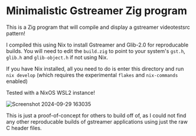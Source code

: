 # Minimalistic Gstreamer Zig program
This is a Zig program that will compile and display a gstreamer videotestsrc pattern!

I compiled this using Nix to install Gstreamer and Glib-2.0 for reproducable builds. You will need to edit the `build.zig` to point to your system's `gst.h`, `glib.h` and `glib-object.h` if not using Nix.

If you have Nix installed, all you need to do is enter this directory and run `nix develop` (which requires the experimental `flakes` and `nix-commands` enabled)

Tested with a NixOS WSL2 instance!

![Screenshot 2024-09-29 163035](https://github.com/user-attachments/assets/107d646a-9228-4fb2-9fbb-fc7ccbcfde68)


This is just a proof-of-concept for others to build off of, as I could not find any other reproducable builds of gstreamer applications using just the raw C header files. 
